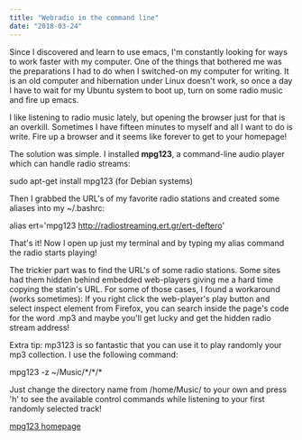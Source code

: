 ```yaml
---
title: "Webradio in the command line"
date: "2018-03-24"
---
```



Since I discovered and learn to use emacs, I'm constantly looking for ways to work faster with my computer. One of the things that bothered me was the preparations I had to do when I switched-on my computer for writing. It is an old computer and hibernation under Linux doesn't work, so once a day I have to wait for my Ubuntu system to boot up, turn on some radio music and fire up emacs.

I like listening to radio music lately, but opening the browser just for that is an overkill. Sometimes I have fifteen minutes to myself and all I want to do is write. Fire up a browser and it seems like forever to get to your homepage!

The solution was simple. I installed **mpg123**, a command-line audio player which can handle radio streams:

sudo apt-get install mpg123 (for Debian systems)

Then I grabbed the URL's of my favorite radio stations and created some aliases into my ~/.bashrc:

alias ert='mpg123 http://radiostreaming.ert.gr/ert-deftero'

That's it! Now I open up just my terminal and by typing my alias command the radio starts playing!

The trickier part was to find the URL's of some radio stations. Some sites had them hidden behind embedded web-players giving me a hard time copying the statin's URL. For some of those cases, I found a workaround (works sometimes): If you right click the web-player's play button and select inspect element from Firefox, you can search inside the page's code for the word .mp3 and maybe you'll get lucky and get the hidden radio stream address!

Extra tip: mp3123 is so fantastic that you can use it to play randomly your mp3 collection. I use the following command:

mpg123 -z ~/Music/\*/\*/\*

Just change the directory name from /home/Music/ to your own and press 'h' to see the available control commands while listening to your first randomly selected track!

[mpg123 homepage](http://mpg123.org/)
